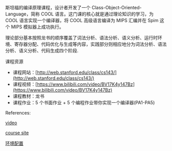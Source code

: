 斯坦福的编译原理课程，设计者开发了一个 Class-Object-Oriented-Language，简称 COOL 语言。这门课的核心就是通过理论知识的学习，为 COOL 语言实现一个编译器，将 COOL 高级语言编译为 MIPS 汇编并在 Spim 这个 MIPS 模拟器上成功执行。

理论部分基本按照龙书的顺序覆盖了词法分析、语法分析、语义分析、运行时环境、寄存器分配、代码优化与生成等内容，实践部分则相应地分为词法分析、语法分析、语义分析、代码生成四个阶段.

课程资源

* 课程网站：[http://web.stanford.edu/class/cs143/](http://web.stanford.edu/class/cs143/)
* 课程视频：[https://www.bilibili.com/video/BV17K4y147Bz](https://www.bilibili.com/video/BV17K4y147Bz)
* 课程教材：龙书
* 课程作业：5 个书面作业 + 5 个编程作业带你实现一个编译器(PA1-PA5)


References: 


[video](https://www.bilibili.com/video/BV17K4y147Bz/?p=1)



[course site	](http://web.stanford.edu/class/cs143/)



[环境配置](https://blog.csdn.net/weixin_53369402/article/details/126685257)
